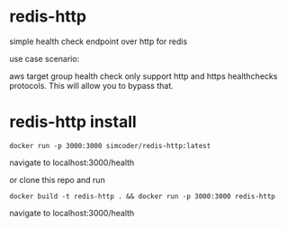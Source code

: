# redis-http

simple health check endpoint over http for redis

use case scenario:

  aws target group health check only support http and https healthchecks protocols. This will allow you to bypass that.

# redis-http install

`docker run -p 3000:3000 simcoder/redis-http:latest`

navigate to localhost:3000/health

or clone this repo and run

`docker build -t redis-http . && docker run -p 3000:3000 redis-http`

navigate to localhost:3000/health

